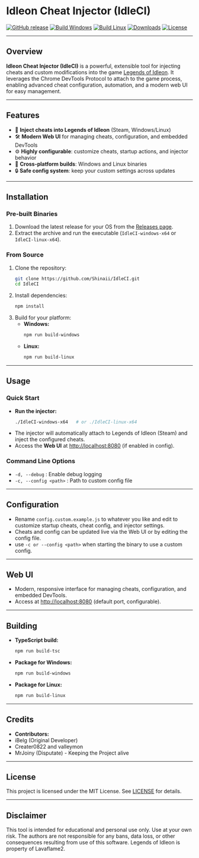 # Idleon Cheat Injector (IdleCI)

[![GitHub release](https://img.shields.io/github/v/release/Shinaii/IdleCI?style=for-the-badge)](https://github.com/Shinaii/IdleCI/releases)
[![Build Windows](https://img.shields.io/badge/build-windows-blue?style=for-the-badge&logo=windows)](https://github.com/Shinaii/IdleCI/actions)
[![Build Linux](https://img.shields.io/badge/build-linux-yellow?style=for-the-badge&logo=linux)](https://github.com/Shinaii/IdleCI/actions)
[![Downloads](https://img.shields.io/github/downloads/Shinaii/IdleCI/total?style=for-the-badge)](https://github.com/Shinaii/IdleCI/releases)
[![License](https://img.shields.io/github/license/Shinaii/IdleCI?style=for-the-badge)](LICENSE)

---

## Overview

**Idleon Cheat Injector (IdleCI)** is a powerful, extensible tool for injecting cheats and custom modifications into the game [Legends of Idleon](https://www.legendsofidleon.com/). It leverages the Chrome DevTools Protocol to attach to the game process, enabling advanced cheat configuration, automation, and a modern web UI for easy management.

---

## Features

- 🚀 **Inject cheats into Legends of Idleon** (Steam, Windows/Linux)
- 🛠️ **Modern Web UI** for managing cheats, configuration, and embedded DevTools
- ⚙️ **Highly configurable**: customize cheats, startup actions, and injector behavior
- 📝 **Cross-platform builds**: Windows and Linux binaries
- 🔒 **Safe config system**: keep your custom settings across updates

---

## Installation

### Pre-built Binaries

1. Download the latest release for your OS from the [Releases page](https://github.com/Shinaii/IdleCI/releases).
2. Extract the archive and run the executable (`IdleCI-windows-x64` or `IdleCI-linux-x64`).

### From Source

1. Clone the repository:
   ```sh
   git clone https://github.com/Shinaii/IdleCI.git
   cd IdleCI
   ```
2. Install dependencies:
   ```sh
   npm install
   ```
3. Build for your platform:
   - **Windows:**
     ```sh
     npm run build-windows
     ```
   - **Linux:**
     ```sh
     npm run build-linux
     ```

---

## Usage

### Quick Start

- **Run the injector:**
  ```sh
  ./IdleCI-windows-x64   # or ./IdleCI-linux-x64
  ```
- The injector will automatically attach to Legends of Idleon (Steam) and inject the configured cheats.
- Access the **Web UI** at [http://localhost:8080](http://localhost:8080) (if enabled in config).

### Command Line Options

- `-d, --debug` : Enable debug logging
- `-c, --config <path>` : Path to custom config file

---

## Configuration

- Rename `config.custom.example.js` to whatever you like and edit to customize startup cheats, cheat config, and injector settings.
- Cheats and config can be updated live via the Web UI or by editing the config file.
- use `-c or --config <path>` when starting the binary to use a custom config.

---

## Web UI

- Modern, responsive interface for managing cheats, configuration, and embedded DevTools.
- Access at [http://localhost:8080](http://localhost:8080) (default port, configurable).

---

## Building

- **TypeScript build:**
  ```sh
  npm run build-tsc
  ```
- **Package for Windows:**
  ```sh
  npm run build-windows
  ```
- **Package for Linux:**
  ```sh
  npm run build-linux
  ```

---

## Credits

- **Contributors:** 
- iBelg (Original Developer)
- Creater0822 and valleymon
- MrJoiny (Disputate) - Keeping the Project alive
---

## License

This project is licensed under the MIT License. See [LICENSE](LICENSE) for details.

---

## Disclaimer

This tool is intended for educational and personal use only. Use at your own risk. The authors are not responsible for any bans, data loss, or other consequences resulting from use of this software. Legends of Idleon is property of Lavaflame2. 